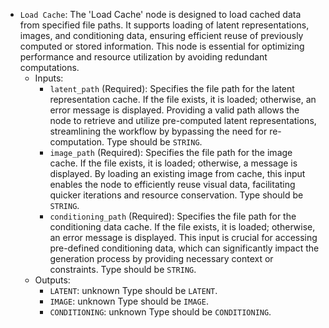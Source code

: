 - `Load Cache`: The 'Load Cache' node is designed to load cached data from specified file paths. It supports loading of latent representations, images, and conditioning data, ensuring efficient reuse of previously computed or stored information. This node is essential for optimizing performance and resource utilization by avoiding redundant computations.
    - Inputs:
        - `latent_path` (Required): Specifies the file path for the latent representation cache. If the file exists, it is loaded; otherwise, an error message is displayed. Providing a valid path allows the node to retrieve and utilize pre-computed latent representations, streamlining the workflow by bypassing the need for re-computation. Type should be `STRING`.
        - `image_path` (Required): Specifies the file path for the image cache. If the file exists, it is loaded; otherwise, a message is displayed. By loading an existing image from cache, this input enables the node to efficiently reuse visual data, facilitating quicker iterations and resource conservation. Type should be `STRING`.
        - `conditioning_path` (Required): Specifies the file path for the conditioning data cache. If the file exists, it is loaded; otherwise, an error message is displayed. This input is crucial for accessing pre-defined conditioning data, which can significantly impact the generation process by providing necessary context or constraints. Type should be `STRING`.
    - Outputs:
        - `LATENT`: unknown Type should be `LATENT`.
        - `IMAGE`: unknown Type should be `IMAGE`.
        - `CONDITIONING`: unknown Type should be `CONDITIONING`.
